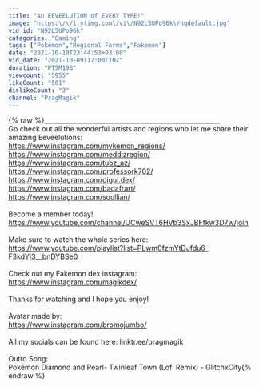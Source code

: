 ```yaml
---
title: "An EEVEELUTION of EVERY TYPE!"
image: "https:\/\/i.ytimg.com\/vi\/N92L5UPo96k\/hqdefault.jpg"
vid_id: "N92L5UPo96k"
categories: "Gaming"
tags: ["Pokémon","Regional Forms","Fakemon"]
date: "2021-10-10T23:44:53+03:00"
vid_date: "2021-10-09T17:00:10Z"
duration: "PT5M19S"
viewcount: "5955"
likeCount: "501"
dislikeCount: "3"
channel: "PragMagik"
---
```

{% raw %}_______________________________________________________<br />Go check out all the wonderful artists and regions who let me share their amazing Eeveelutions:<br /><a rel="nofollow" target="blank" href="https://www.instagram.com/mykemon_regions/">https://www.instagram.com/mykemon_regions/</a><br /><a rel="nofollow" target="blank" href="https://www.instagram.com/meddizregion/">https://www.instagram.com/meddizregion/</a><br /><a rel="nofollow" target="blank" href="https://www.instagram.com/tubz_az/">https://www.instagram.com/tubz_az/</a><br /><a rel="nofollow" target="blank" href="https://www.instagram.com/professork702/">https://www.instagram.com/professork702/</a><br /><a rel="nofollow" target="blank" href="https://www.instagram.com/digui.dex/">https://www.instagram.com/digui.dex/</a><br /><a rel="nofollow" target="blank" href="https://www.instagram.com/badafrart/">https://www.instagram.com/badafrart/</a><br /><a rel="nofollow" target="blank" href="https://www.instagram.com/soullian/">https://www.instagram.com/soullian/</a><br /><br />Become a member today!<br /><a rel="nofollow" target="blank" href="https://www.youtube.com/channel/UCweSVT6HVb3SxJBFfkw3D7w/join">https://www.youtube.com/channel/UCweSVT6HVb3SxJBFfkw3D7w/join</a><br /><br />Make sure to watch the whole series here:<br /><a rel="nofollow" target="blank" href="https://www.youtube.com/playlist?list=PLwm0fzmYtDJfdu6-F3kdYj3__bnDYBSe0">https://www.youtube.com/playlist?list=PLwm0fzmYtDJfdu6-F3kdYj3__bnDYBSe0</a><br /><br />Check out my Fakemon dex instagram:<br /><a rel="nofollow" target="blank" href="https://www.instagram.com/magikdex/">https://www.instagram.com/magikdex/</a><br /><br />Thanks for watching and I hope you enjoy!<br /><br />Avatar made by:<br /><a rel="nofollow" target="blank" href="https://www.instagram.com/bromojumbo/">https://www.instagram.com/bromojumbo/</a><br /><br />All my socials can be found here: linktr.ee/pragmagik<br /><br />Outro Song: <br />Pokémon Diamond and Pearl- Twinleaf Town (Lofi Remix) - GlitchxCity{% endraw %}
